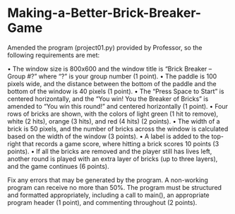 # Making-a-Better-Brick-Breaker-Game

Amended the program (project01.py) provided by Professor, so the following requirements are met:

• The window size is 800x600 and the window title is “Brick Breaker – Group #?” where “?”
is your group number (1 point).
• The paddle is 100 pixels wide, and the distance between the bottom of the paddle and
the bottom of the window is 40 pixels (1 point).
• The “Press Space to Start” is centered horizontally, and the “You win! You the Breaker of
Bricks” is amended to “You win this round!” and centered horizontally (1 point).
• Four rows of bricks are shown, with the colors of light green (1 hit to remove), white (2
hits), orange (3 hits), and red (4 hits) (2 points).
• The width of a brick is 50 pixels, and the number of bricks across the window is calculated
based on the width of the window (3 points).
• A label is added to the top-right that records a game score, where hitting a brick scores
10 points (3 points).
• If all the bricks are removed and the player still has lives left, another round is played with
an extra layer of bricks (up to three layers), and the game continues (6 points).

Fix any errors that may be generated by the program. A non-working program can receive no
more than 50%. The program must be structured and formatted appropriately, including a call to
main(), an appropriate program header (1 point), and commenting throughout (2 points).
